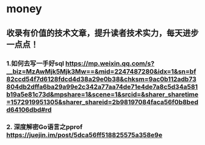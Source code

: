 # money
## 收录有价值的技术文章，提升读者技术实力，每天进步一点点！

### 1.如何去写一手好sql https://mp.weixin.qq.com/s?__biz=MzAwMjk5Mjk3Mw==&mid=2247487280&idx=1&sn=bf82ccd54f7d6128fdcd4d38a29e0b38&chksm=9ac0b112adb73804db2dffa6ba29a99e2c342a77aa74de71e4de7a8c5d34a581b19a5e81c73d&mpshare=1&scene=1&srcid=&sharer_sharetime=1572919951305&sharer_shareid=2b98197084faca56f0b8bedd64106dbd#rd
### 2. 深度解密Go语言之pprof https://juejin.im/post/5dca56ff518825575a358e9e
